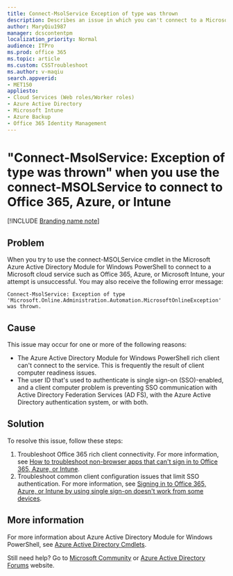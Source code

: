```yaml
---
title: Connect-MsolService Exception of type was thrown
description: Describes an issue in which you can't connect to a Microsoft cloud service such as Office 365, Azure, or Microsoft Intune. Occurs when you use the connect-MSOLService cmdlet in the Azure Active Directory Module for Windows PowerShell.
author: MaryQiu1987
manager: dcscontentpm
localization_priority: Normal
audience: ITPro
ms.prod: office 365
ms.topic: article
ms.custom: CSSTroubleshoot
ms.author: v-maqiu
search.appverid: 
- MET150
appliesto:
- Cloud Services (Web roles/Worker roles)
- Azure Active Directory
- Microsoft Intune
- Azure Backup
- Office 365 Identity Management
---
```


# "Connect-MsolService: Exception of type was thrown" when you use the connect-MSOLService to connect to Office 365, Azure, or Intune

[!INCLUDE [Branding name note](../../../includes/branding-name-note.md)]

## Problem

When you try to use the connect-MSOLService cmdlet in the Microsoft Azure Active Directory Module for Windows PowerShell to connect to a Microsoft cloud service such as Office 365, Azure, or Microsoft Intune, your attempt is unsuccessful. You may also receive the following error message:

```adoc
Connect-MsolService: Exception of type 'Microsoft.Online.Administration.Automation.MicrosoftOnlineException' was thrown.
```

## Cause

This issue may occur for one or more of the following reasons:

- The Azure Active Directory Module for Windows PowerShell rich client can't connect to the service. This is frequently the result of client computer readiness issues.    
- The user ID that's used to authenticate is single sign-on (SSO)-enabled, and a client computer problem is preventing SSO communication with Active Directory Federation Services (AD FS), with the Azure Active Directory authentication system, or with both.   

## Solution

To resolve this issue, follow these steps:

1. Troubleshoot Office 365 rich client connectivity. For more information, see [How to troubleshoot non-browser apps that can't sign in to Office 365, Azure, or Intune](https://support.microsoft.com/help/2637629).     
2. Troubleshoot common client configuration issues that limit SSO authentication. For more information, see [Signing in to Office 365, Azure, or Intune by using single sign-on doesn't work from some devices](https://support.microsoft.com/help/2530713).    

## More information

For more information about Azure Active Directory Module for Windows PowerShell, see [Azure Active Directory Cmdlets](/previous-versions/azure/jj151815(v=azure.100)).

Still need help? Go to [Microsoft Community](https://answers.microsoft.com/) or [Azure Active Directory Forums](https://social.msdn.microsoft.com/forums/azure/home?forum=windowsazuread) website.
